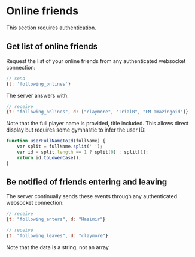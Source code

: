 # Online friends

This section requires authentication.

## Get list of online friends

Request the list of your online friends from any authenticated websocket connection:

```javascript
// send
{t: 'following_onlines'}
```

The server answers with:

```javascript
// receive
{t: "following_onlines", d: ["claymore", "TrialB", "FM amazingoid"]}
```

Note that the full player name is provided, title included.
This allows direct display but requires some gymnastic to infer the user ID:

```javascript
function userFullNameToId(fullName) {
    var split = fullName.split(' ');
    var id = split.length == 1 ? split[0] : split[1];
    return id.toLowerCase();
}
```

## Be notified of friends entering and leaving

The server continually sends these events through any authenticated websocket connection:

```javascript
// receive
{t: "following_enters", d: "Hasimir"}
```

```javascript
// receive
{t: "following_leaves", d: "claymore"}
```

Note that the data is a string, not an array.
